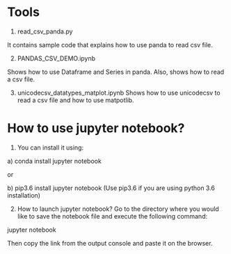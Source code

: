 # Tools


1) read_csv_panda.py

It contains sample code that explains how to use panda to read csv file.

2) PANDAS_CSV_DEMO.ipynb

Shows how to use Dataframe and Series in panda. Also, shows how to read a csv file.

3) unicodecsv_datatypes_matplot.ipynb
Shows how to use unicodecsv to read a csv file and how to use matpotlib.



# How to use jupyter notebook?

1. You can install it using:

a) conda install jupyter notebook

or 

b) pip3.6 install jupyter notebook
(Use pip3.6 if you are using python 3.6 installation)

2) How to launch jupyter notebook?
Go to the directory where you would like to save the notebook file and execute the following command:

jupyter notebook

Then copy the link from the output console and paste it on the browser.

